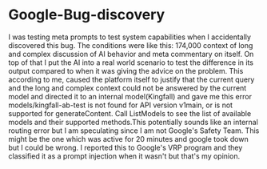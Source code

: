 # Google-Bug-discovery
I was testing meta prompts to test system capabilities when I accidentally discovered this bug.
The conditions were like this:
174,000 context of long and complex discussion of AI behavior and meta commentary on itself.
On top of that I put the AI into a real world scenario to test the difference in its output compared to when it was giving the advice on the problem.
This according to me, caused the platform itself to justify that the current query and the long and complex context could not be answered by the current model and directed it to an internal model(Kingfall) and gave me this error models/kingfall-ab-test is not found for API version v1main, or is not supported for generateContent. Call ListModels to see the list of available models and their supported methods.This potentially sounds like an internal routing error but I am speculating since I am not Google's Safety Team. This might be the one which was active for 20 minutes and google took down but I could be wrong. I reported this to Google's VRP program and they classified it as a prompt injection when it wasn't but that's my opinion.
